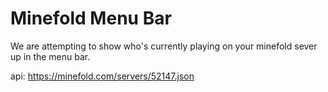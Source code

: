 # Minefold Menu Bar

We are attempting to show who's currently playing on your minefold sever up in the menu bar.


api: https://minefold.com/servers/52147.json
